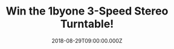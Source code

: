 ---
campaign-uuid: "c-d1bd9a7c-8c77-43c4-8ee3-b7df48c0c125"
type: "Competition"
category: "Gifts"
date: "2018-08-29T09:00:00.000Z"
end-date: "2018-09-29T23:59:00.000Z"
disable-form: false
is_promoted: false
has_entry_page: true
title: "Win the 1byone 3-Speed Stereo Turntable!"
competition-description: "<p>Get ready to spin right on because we are giving away\
  \ an incredible Portable Vinyl Turntable with built in speakers to one of our lucky\
  \ NME AAA members to win and enjoy their favourite vinyls anywhere!</p>\r\n<p>Want\
  \ it now? Click below for a chance to win!</p>"
hero-header: "Win the 1byone 3-Speed Stereo Turntable!"
terms-confirmation: "N/A"
banner-img: "https://assets.expresslyapp.com/asset-39acf7b5-1348-46a9-94f0-efde3d949210.jpg"
logo-left-href: "http://1byone.com"
logo-left-image: "https://assets.expresslyapp.com/d1ce3216-86c9-4482-b648-9a071407b696-thumb.png"
logo-left-title: "1byone"
bg-image-hero: "https://assets.expresslyapp.com/asset-4b350ac1-c843-4df2-bde3-50d69ff36b4f.jpg"
bg-image-first: "https://assets.expresslyapp.com/asset-72fbe330-6fc4-4bc9-bf27-0622a239a5cb.jpg"
bg-image-second: "https://assets.expresslyapp.com/asset-df0a909d-5ec3-44ef-9ed4-949816916f18.jpg"
section1-content: "<p>1byone Belt-Drive Briefcase Turntable is a perfect combination\
  \ of trendy and retro!</p>\r\n<p>It's a turntable at home as well as the living\
  \ room, both on the self and on the go. 3 speeds, soft damping control, integrated\
  \ speakers, RCA/AUX-In, durable PU leather case, and integrated carrying handle…\
  \ Briefcase Turntable is ready for wherever life takes you!</p>"
section2-content: "<p>This Stereo Turntable is perfect for those with eclectric styles\
  \ who want a turntable that looks great even when the music isn’t playing! And if\
  \ you are always on the move and need your turntable with you, the hard, durable\
  \ case and convenient handle will take your 1byone Briefcase Turntable to your next\
  \ destination!</p>\r\n<p>If you can’t wait to have your new incredible Portable\
  \ Vinyl Turntable… HURRY UP and enter the form below for a chance to taking it home\
  \ with you!</p>\r\n<p>Good luck!</p>"
entry-title: "Win the 1byone 3-Speed Stereo Turntable!"
entry-content: "Enter the draw to win the 1byone 3-Speed Stereo Turntable by completing\
  \ the form below before 23:59 on 29th of September 2018."
has-winner: false
prize-description: "Winner wins a 1byone 3-Speed Stereo Turntable"
special-conditions: "Multiple entries are allowed up to one every day."
country-restrictions:
- "GB"
---